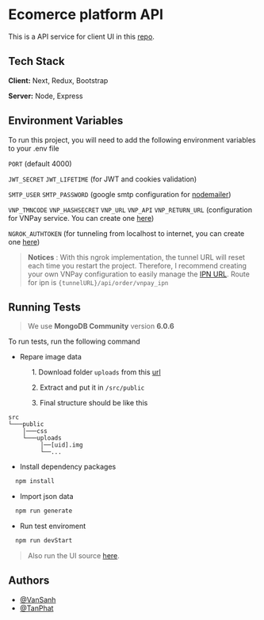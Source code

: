 
# Ecomerce platform API

This is a API service for client UI in this [repo](https://gitlab.com/kltl-ute/242k/02-fe.git).


## Tech Stack

**Client:** Next, Redux, Bootstrap

**Server:** Node, Express

## Environment Variables

To run this project, you will need to add the following environment variables to your .env file

`PORT` (default 4000)

`JWT_SECRET`
`JWT_LIFETIME` (for JWT and cookies validation)

`SMTP_USER`
`SMTP_PASSWORD` (google smtp configuration for [nodemailer](https://nodemailer.com))

`VNP_TMNCODE`
`VNP_HASHSECRET`
`VNP_URL`
`VNP_API`
`VNP_RETURN_URL` (configuration for VNPay service. You can create one [here](https://sandbox.vnpayment.vn/apis/docs/gioi-thieu/))

`NGROK_AUTHTOKEN` (for tunneling from localhost to internet, you can create one [here](https://ngrok.com))

> **Notices** : With this ngrok implementation, the tunnel URL will reset each time you restart the project. Therefore, I recommend creating your own VNPay configuration to easily manage the [IPN URL](https://sandbox.vnpayment.vn/apis/docs/thanh-toan-pay/pay.html). Route for ipn is `{tunnelURL}/api/order/vnpay_ipn`


## Running Tests

> We use **MongoDB Community** version **6.0.6**

To run tests, run the following command

- Repare image data

  &nbsp;&nbsp;&nbsp;&nbsp;&nbsp;&nbsp;1. Download folder `uploads` from this [url](https://drive.google.com/file/d/1jZ0BfGoaYJP5RoTTrqXWErT7JmBwXdYA/view?usp=sharing)

  &nbsp;&nbsp;&nbsp;&nbsp;&nbsp;&nbsp;2. Extract and put it in `/src/public`

  &nbsp;&nbsp;&nbsp;&nbsp;&nbsp;&nbsp;3. Final structure should be like this
```
src
└───public
    │───css
    └───uploads
         │──[uid].img
         └──...
```


- Install dependency packages

```bash
  npm install
```

- Import json data

```bash
  npm run generate
```

- Run test enviroment

```bash
  npm run devStart
```
> Also run the UI source [here](https://gitlab.com/kltl-ute/242k/02-fe.git).

## Authors

- [@VanSanh](https://github.com/VanSanh1810)
- [@TanPhat](https://github.com/TanPhat21242002)

